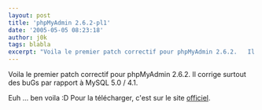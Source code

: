 ```yaml
---
layout: post
title: 'phpMyAdmin 2.6.2-pl1'
date: '2005-05-05 08:23:18'
author: j0k
tags: blabla
excerpt: "Voila le premier patch correctif pour phpMyAdmin 2.6.2.   Il corrige surtout des buGs par rapport à MySQL 5.0 / 4.1.  \n  \nEuh ... ben voila :D   Pour la télécharger, c'est sur le site [officiel](http://www.phpmyadmin.net/home_page/downloads.php#2.6.2-pl1)."
---
```


Voila le premier patch correctif pour phpMyAdmin 2.6.2.   Il corrige surtout des buGs par rapport à MySQL 5.0 / 4.1.

Euh ... ben voila :D   Pour la télécharger, c'est sur le site [officiel](http://www.phpmyadmin.net/home_page/downloads.php#2.6.2-pl1).
